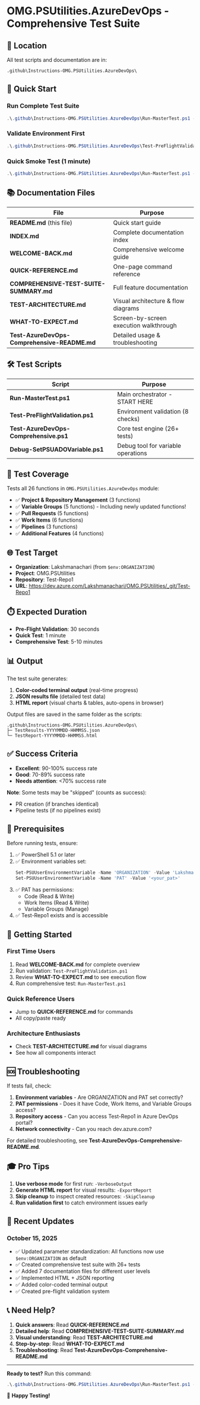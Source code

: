 # OMG.PSUtilities.AzureDevOps - Comprehensive Test Suite

## 📍 Location
All test scripts and documentation are in:
```
.github\Instructions-OMG.PSUtilities.AzureDevOps\
```

## 🚀 Quick Start

### Run Complete Test Suite
```powershell
.\.github\Instructions-OMG.PSUtilities.AzureDevOps\Run-MasterTest.ps1 -TestType Comprehensive -VerboseOutput -ExportReport
```

### Validate Environment First
```powershell
.\.github\Instructions-OMG.PSUtilities.AzureDevOps\Test-PreFlightValidation.ps1
```

### Quick Smoke Test (1 minute)
```powershell
.\.github\Instructions-OMG.PSUtilities.AzureDevOps\Run-MasterTest.ps1 -TestType Quick
```

## 📚 Documentation Files

| File | Purpose |
|------|---------|
| **README.md** (this file) | Quick start guide |
| **INDEX.md** | Complete documentation index |
| **WELCOME-BACK.md** | Comprehensive welcome guide |
| **QUICK-REFERENCE.md** | One-page command reference |
| **COMPREHENSIVE-TEST-SUITE-SUMMARY.md** | Full feature documentation |
| **TEST-ARCHITECTURE.md** | Visual architecture & flow diagrams |
| **WHAT-TO-EXPECT.md** | Screen-by-screen execution walkthrough |
| **Test-AzureDevOps-Comprehensive-README.md** | Detailed usage & troubleshooting |

## 🛠️ Test Scripts

| Script | Purpose |
|--------|---------|
| **Run-MasterTest.ps1** | Main orchestrator - START HERE |
| **Test-PreFlightValidation.ps1** | Environment validation (8 checks) |
| **Test-AzureDevOps-Comprehensive.ps1** | Core test engine (26+ tests) |
| **Debug-SetPSUADOVariable.ps1** | Debug tool for variable operations |

## 🎯 Test Coverage

Tests all 26 functions in `OMG.PSUtilities.AzureDevOps` module:

- ✅ **Project & Repository Management** (3 functions)
- ✅ **Variable Groups** (5 functions) - Including newly updated functions!
- ✅ **Pull Requests** (5 functions)
- ✅ **Work Items** (6 functions)
- ✅ **Pipelines** (3 functions)
- ✅ **Additional Features** (4 functions)

## 🌐 Test Target

- **Organization**: Lakshmanachari (from `$env:ORGANIZATION`)
- **Project**: OMG.PSUtilities
- **Repository**: Test-Repo1
- **URL**: https://dev.azure.com/Lakshmanachari/OMG.PSUtilities/_git/Test-Repo1

## ⏱️ Expected Duration

- **Pre-Flight Validation**: 30 seconds
- **Quick Test**: 1 minute
- **Comprehensive Test**: 5-10 minutes

## 📊 Output

The test suite generates:

1. **Color-coded terminal output** (real-time progress)
2. **JSON results file** (detailed test data)
3. **HTML report** (visual charts & tables, auto-opens in browser)

Output files are saved in the same folder as the scripts:
```
.github\Instructions-OMG.PSUtilities.AzureDevOps\
├─ TestResults-YYYYMMDD-HHMMSS.json
└─ TestReport-YYYYMMDD-HHMMSS.html
```

## ✅ Success Criteria

- **Excellent**: 90-100% success rate
- **Good**: 70-89% success rate
- **Needs attention**: <70% success rate

**Note**: Some tests may be "skipped" (counts as success):
- PR creation (if branches identical)
- Pipeline tests (if no pipelines exist)

## 🔧 Prerequisites

Before running tests, ensure:

1. ✅ PowerShell 5.1 or later
2. ✅ Environment variables set:
   ```powershell
   Set-PSUUserEnvironmentVariable -Name 'ORGANIZATION' -Value 'Lakshmanachari'
   Set-PSUUserEnvironmentVariable -Name 'PAT' -Value '<your_pat>'
   ```
3. ✅ PAT has permissions:
   - Code (Read & Write)
   - Work Items (Read & Write)
   - Variable Groups (Manage)
4. ✅ Test-Repo1 exists and is accessible

## 📖 Getting Started

### First Time Users
1. Read **WELCOME-BACK.md** for complete overview
2. Run validation: `Test-PreFlightValidation.ps1`
3. Review **WHAT-TO-EXPECT.md** to see execution flow
4. Run comprehensive test: `Run-MasterTest.ps1`

### Quick Reference Users
- Jump to **QUICK-REFERENCE.md** for commands
- All copy/paste ready

### Architecture Enthusiasts
- Check **TEST-ARCHITECTURE.md** for visual diagrams
- See how all components interact

## 🆘 Troubleshooting

If tests fail, check:

1. **Environment variables** - Are ORGANIZATION and PAT set correctly?
2. **PAT permissions** - Does it have Code, Work Items, and Variable Groups access?
3. **Repository access** - Can you access Test-Repo1 in Azure DevOps portal?
4. **Network connectivity** - Can you reach dev.azure.com?

For detailed troubleshooting, see **Test-AzureDevOps-Comprehensive-README.md**.

## 🎓 Pro Tips

1. **Use verbose mode** for first run: `-VerboseOutput`
2. **Generate HTML report** for visual results: `-ExportReport`
3. **Skip cleanup** to inspect created resources: `-SkipCleanup`
4. **Run validation first** to catch environment issues early

## 📅 Recent Updates

### October 15, 2025
- ✅ Updated parameter standardization: All functions now use `$env:ORGANIZATION` as default
- ✅ Created comprehensive test suite with 26+ tests
- ✅ Added 7 documentation files for different user levels
- ✅ Implemented HTML + JSON reporting
- ✅ Added color-coded terminal output
- ✅ Created pre-flight validation system

## 📞 Need Help?

1. **Quick answers**: Read **QUICK-REFERENCE.md**
2. **Detailed help**: Read **COMPREHENSIVE-TEST-SUITE-SUMMARY.md**
3. **Visual understanding**: Read **TEST-ARCHITECTURE.md**
4. **Step-by-step**: Read **WHAT-TO-EXPECT.md**
5. **Troubleshooting**: Read **Test-AzureDevOps-Comprehensive-README.md**

---

**Ready to test?** Run this command:
```powershell
.\.github\Instructions-OMG.PSUtilities.AzureDevOps\Run-MasterTest.ps1 -TestType Comprehensive -VerboseOutput -ExportReport
```

🎉 **Happy Testing!**
